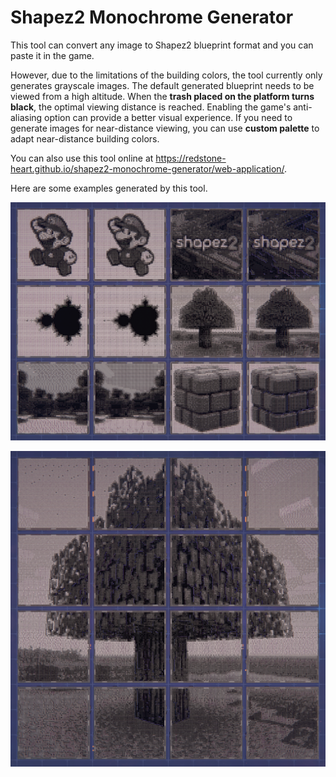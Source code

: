 # Shapez2 Monochrome Generator

This tool can convert any image to Shapez2 blueprint format and you can paste it in the game.

However, due to the limitations of the building colors, the tool currently only generates grayscale images. The default generated blueprint needs to be viewed from a high altitude. When the **trash placed on the platform turns black**, the optimal viewing distance is reached. Enabling the game's anti-aliasing option can provide a better visual experience. If you need to generate images for near-distance viewing, you can use **custom palette** to adapt near-distance building colors.

You can also use this tool online at <https://redstone-heart.github.io/shapez2-monochrome-generator/web-application/>.

Here are some examples generated by this tool.

![Single-platform image examples](https://github.com/redstone-heart/shapez2-monochrome-generator/blob/main/docs/images/single-platform-image-examples.png?raw=true)

![Multi-platform image example](https://github.com/redstone-heart/shapez2-monochrome-generator/blob/main/docs/images/multi-platform-image-example.png?raw=true)
